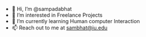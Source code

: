 - 👋 Hi, I’m @sampadabhat
- 👀 I’m interested in Freelance Projects
- 🌱 I’m currently learning Human computer Interaction
- 📫  Reach out to me at sambhat@iu.edu
